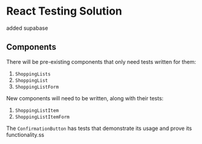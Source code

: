 # React Testing Solution

added supabase

## Components

There will be pre-existing components that only need tests written for them:

1. `ShoppingLists`
2. `ShoppingList`
3. `ShoppingListForm`

New components will need to be written, along with their tests:

1. `ShoppingListItem`
2. `ShoppingListItemForm`

The `ConfirmationButton` has tests that demonstrate its usage and prove its
functionality.ss
